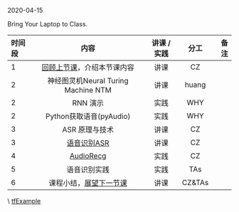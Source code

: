 2020-04-15

Bring Your Laptop to Class. 

| 时间段 |  内容     |  讲课 / 实践     |   分工  |   备注       |
| :---  | :----:    |   :----:    |    :----:    |       ---: |
|  1  |  [回顾上节课](../WW8/WW8-Plan.md)，介绍本节课内容 |  讲课  |   CZ   |      |
|  2  |  神经图灵机Neural Turing Machine NTM |   讲课     |  huang      |           |
|  2  |  RNN 演示    |   实践    |   WHY    |         |
|  2  |  Python获取语音(pyAudio)    |   实践    |   WHY    |         |
|  3  | ASR 原理与技术 |  讲课    |  CZ |    |
|  3  |  [语音识别ASR](3ASR.pdf) |   讲课     |     CZ   |           |
|  4  |  [AudioRecg](AudioRecg.md)  |   实践    |    CZ    |         |
|  5  |  语音识别实践    |  实践     |   TAs    |         | 
|  6  |  课程小结，[展望下一节课](../WW10/WW10-Plan.md)   |   讲课    |     CZ&TAs     |       |

\ [tfExample](https://github.com/saturn-lab/tfExample)
